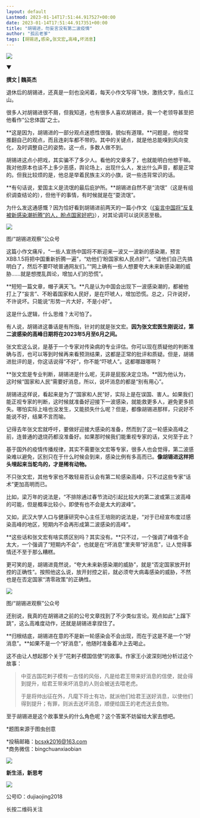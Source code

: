 ```yaml
---
layout: default
Lastmod: 2023-01-14T17:51:44.917527+00:00
date: 2023-01-14T17:51:44.917351+00:00
title: "胡锡进，勿妄言没有第二波疫情"
author: "孤云老爹"
tags: [胡锡进,感染,张文宏,高峰,坏消息]
---
```


![](https://images.weserv.nl/?url=https%3A//mmbiz.qpic.cn/mmbiz_png/ZnmZAQaw3eQiakbfaickUyycoB4FeYo1M1Sn8ySJib1ndubCSo23MLUzqjvcQLb0iaP9YkPmae87JJftJY46SewPyg/640%3Fwx_fmt%3Dpng)

▼

  

**撰文 | 魏英杰**

  

退休后的胡锡进，还真是一刻也没闲着，每天小作文写得飞快，激扬文字，指点江山。

很多人对胡锡进很不屑，但我知道，也有很多人喜欢胡锡进，我一个老领导甚至把他看作“公忠体国”之士。

**这是因为，胡锡进的一部分观点迷惑性很强，貌似有道理。**问题是，他经常推翻自己的观点，而且连刹车都不带的。其中的关键点，就是他总能嗅到风向变化，及时调整自己的姿势。这一点，多数人做不到。

胡锡进这点小把戏，其实骗不了多少人。看他的文章多了，也就能明白他想干嘛。我对他原本也谈不上多少恶感，舆论场上，出现什么人，发出什么声音，都是正常的。但我比较烦的是，他总是举着民族主义的小旗，说一些违背常识的话。

**有句话说，爱国主义是流氓的最后庇护所。**胡锡进自然不是“流氓”（这是有组织调查结论的），但他干的事情，有时候就是在“耍流氓”。

为什么发这通感慨？因为恰好看到胡锡进前两天的一篇小作文（[《妄言中国将“反复被新感染潮折腾”的人，盼点国家好吧》](https://mp.weixin.qq.com/s?__biz=MzU1NzU0NDM5Mg==&mid=2247527422&idx=1&sn=08c06fb85fee4eba236637cef511977f&scene=21#wechat_redirect)），对其论调可以说厌恶至极。

![](https://images.weserv.nl/?url=https%3A//mmbiz.qpic.cn/mmbiz_jpg/ZnmZAQaw3eQiakbfaickUyycoB4FeYo1M1uV4omh93gavSKicJ6j9ibeBbTXh9FiaRA9QjENBJ1alcuUFdia1He5qLtA/640%3Fwx_fmt%3Djpeg)

图/“胡锡进观察”公众号

这篇小作文痛斥，“一些人宣扬中国将不断迎来一波又一波新的感染潮，预言XBB.1.5将把中国重新折腾一遍”，“劝他们‘盼国家和人民点好’”。“请他们自己先搞明白了，然后不要吓唬普通网友们。”“网上确有一些人想要夸大未来新感染潮的威胁……就是想搅乱舆论，增加人们的恐慌”。

**短短一篇文章，帽子满天飞。**凡是认为中国会出现下一波感染潮的，都被他打上了“妄言”、不盼着国家和人民好，是在吓唬人，增加恐慌。总之，只许说好，不许说坏。只能说“形势一片大好，不是小好”。

这是什么逻辑，什么思维？太可怕了。

有人说，胡锡进这番话是有所指，针对的就是张文宏。**因为张文宏医生刚说过，第二波感染的高峰日期将在2023年5月至6月之间。**

张文宏这么说，是基于一个专家对传染病的专业评估。你可以现在质疑他的判断准确与否，也可以等到时候再来看预测结果，这都是正常的批评和质疑。但是，胡锡进批评的是，你这话说得“不好”，你不能“吓唬人”。这都哪跟哪啊？

**张文宏是专业判断，胡锡进是什么呢，无非是屁股决定立场。**因为他认为，这时候“国家和人民”需要好消息，所以，说坏消息的都是“别有用心”。

胡锡进这样说，看起来是为了“国家和人民”好，实际上是在误国、害人。如果我们能正视专家的判断，这时候就准备好迎接下一波感染，就能救更多人，避免更多损失。哪怕实际上啥也没发生，又能损失什么呢？但是，都像胡锡进那样，只说好不能说不好，结果不言而喻。

记得去年张文宏就呼吁，要做好迎接大感染的准备，然而到了这一轮感染高峰之前，连普通的退烧药都没准备好。如果那时候我们能重视专家的话，又何至于此？

基于国外的疫情传播规律，其实不需要张文宏等专家，很多人也会觉得，第二波感染难以避免，区别只在于什么时候会到来，感染比例有多高而已。**像胡锡进这样把头埋起来当鸵鸟的，才是稀有动物。**

不只张文宏，其他专家也不敢轻易否认会有第二轮感染高峰，只不过这些专家“话术”更加高明而已。

比如，梁万年的说法是，“不排除通过春节流动引起比较大的第二波或第三波高峰的可能，但是概率比较小，即使有也不会是太大的波峰”。

又如，武汉大学人口与健康研究中心主任王培刚的说法是，“对于已经宣布度过感染高峰的地区，短期内不会再形成第二波感染的高峰”。

**这些话和张文宏有啥实质区别吗？其实没有。**只不过，一个强调了峰值不会太大，一个强调了“短期内不会”，也就是在“坏消息”里夹带“好消息”，让人觉得事情还不至于那么糟糕。

更可笑的是，胡锡进竟然说，“夸大未来新感染潮的威胁”，就是“否定国家放开封控的正确性”。按照他这么说，放开封控之前，就必须夸大病毒感染的威胁，不然也是在否定国家“清零政策”的正确性。

![](https://images.weserv.nl/?url=https%3A//mmbiz.qpic.cn/mmbiz_jpg/ZnmZAQaw3eQiakbfaickUyycoB4FeYo1M1okopUTLJLyRWV5sWPBWT5FMIicDmDLF0CVcdfNyDS6jxLqZJ7iaIF8eg/640%3Fwx_fmt%3Djpeg)

图/“胡锡进观察”公众号

还别说，我真的在胡锡进之前的公号文章找到了不少类似言论。观点如此“上蹿下跳”，这么高难度动作，还就是胡锡进拿捏住了。

**归根结底，胡锡进在意的不是新一轮感染会不会出现，而在于这是不是一个“好消息”。**如果不是一个“好消息”，他随时准备着冲上去喝止。

这不由让人想起那个关于“花剌子模国信使”的故事。作家王小波深刻地分析过这个故事：

> 中亚古国花剌子模有一古怪的风俗，凡是给君王带来好消息的信使，就会得到提升，给君王带来坏消息的人则会被送去喂老虎。
> 
> 于是将帅出征在外，凡麾下将士有功，就派他们给君王送好消息，以使他们得到提升；有罪，则派去送坏消息，顺便给国王的老虎送去食物。

至于胡锡进是这个故事里头的什么角色呢？这个答案不妨留给大家去想吧。

\*题图来源于图虫创意

\*投稿邮箱：bcsxk2016@163.com  
\*商务微信：bingchuanxiaobian

  

  

![](https://images.weserv.nl/?url=https%3A//mmbiz.qpic.cn/mmbiz_jpg/ZnmZAQaw3eSW6G3E0KqKRC6Cl1GUKqib4pSc3LSs0jQgiaHicqhJYFQm3V3wcaRx28J9JzLRXsgy3zY56Y00IWnSg/640%3Fwx_fmt%3Djpeg)

**新生活，新思考**

![](https://images.weserv.nl/?url=https%3A//mmbiz.qpic.cn/mmbiz_png/ZnmZAQaw3eSW6G3E0KqKRC6Cl1GUKqib4MKO9ia1X1q2f1q2EN5DH13SX0biarDbuwWYRm7iaQgKDY8qxE5rIpenrQ/640%3Fwx_fmt%3Dpng)

公号ID：dujiaojing2018

长按二维码关注

